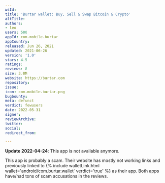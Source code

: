 ```yaml
---
wsId: 
title: 'Burtar wallet: Buy, Sell & Swap Bitcoin & Crypto'
altTitle: 
authors:
- leo
users: 500
appId: com.mobile.burtar
appCountry: 
released: Jun 26, 2021
updated: 2021-06-26
version: '1.0'
stars: 4.5
ratings: 
reviews: 8
size: 3.0M
website: https://burtar.com
repository: 
issue: 
icon: com.mobile.burtar.png
bugbounty: 
meta: defunct
verdict: fewusers
date: 2022-05-31
signer: 
reviewArchive: 
twitter: 
social: 
redirect_from: 

---
```


**Update 2022-04-24**: This app is not available anymore.

<div class="alertBox"><div>
<p>This app is probably a scam. Their website has mostly not working links and
previously linked to
{% include walletLink.html wallet='android/com.burtar.wallet' verdict='true' %}
as their app. Both apps have/had tons of scam accusations in the reviews.</p>
</div></div>
